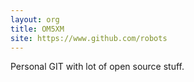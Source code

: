 ```yaml
---
layout: org
title: OM5XM
site: https://www.github.com/robots
---
```

Personal GIT with lot of open source stuff.
